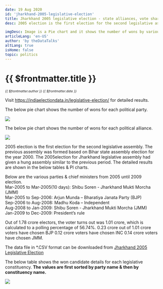 ```yaml
---
date: 19 Aug 2020
id: 'jharkhand-2005-legislative-election'
title: Jharkhand 2005 legislative election - state alliances, vote share, seats won and key events.
desc: 2005 election is the first election for the second legislative assembly. The previous assembly was formed based on Bihar state assembly election for the year 2000. The 2005election for Jharkhand legislative assembly had

imgDesc: Image is a Pie chart and it shows the number of wons by various alliances in the state.
articleLang: 'en-US'
author: 'by theDataTalks'
altLang: true
isHome: false
topic: politics
---
```


<altLang />

# {{ $frontmatter.title }}
<i style="font-size: 0.75em;"> {{ $frontmatter.author }} {{ $frontmatter.date }} </i>

Visit <https://indiaelectiondata.in/legislative-election/> for detailed results.

The below pie chart shows the number of wons for each political party.  

![](/img/politics/jharkhand-2005-legislative-election/jh-2005-election-1.png)

The below pie chart shows the number of wons for each political alliance.  

![](/img/politics/jharkhand-2005-legislative-election/jh-2005-election-2.png)

2005 election is the first election for the second legislative assembly. The previous assembly was formed based on Bihar state assembly election for the year 2000. The 2005election for Jharkhand legislative assembly had given a hung assembly similar to the previous period. The detailed results are shown in the below tables & PI charts.  

Below are the various parties & chief ministers from 2005 until 2009 election.  
Mar-2005 to Mar-2005(10 days): Shibu Soren - Jharkhand Mukti Morcha (JMM)  
Mar-2005 to Sep-2006: Arjun Munda – Bharatiya Janata Party (BJP)  
Sep-2006 to Aug-2008: Madhu Koda – Independent  
Aug-2008 to Jan-2009: Shibu Soren - Jharkhand Mukti Morcha (JMM)  
Jan-2009 to Dec-2009: President’s rule  

Out of 1.78 crore electors, the voter turns out was 1.01 crore, which is calculated to a polling percentage of 56.74%. 0.23 crore out of 1.01 crore voters have chosen BJP 0.12 crore voters have chosen INC 0.14 crore voters have chosen JMM.    

The data file in \*.CSV format can be downloaded from [Jharkhand 2005 Legislative Election](https://thedatatalks.in/datas/politics/jharkhand-2005-legislative-election.csv)

The below table shows the won candidate details for each legislative constituency.
**The values are first sorted by party name & then by constituency name.**

![](/img/politics/jharkhand-2005-legislative-election/jh-2005-election-3.png)


<style>

</style>